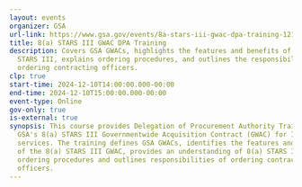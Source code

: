 ```yaml
---
layout: events
organizer: GSA
url-link: https://www.gsa.gov/events/8a-stars-iii-gwac-dpa-training-121024
title: 8(a) STARS III GWAC DPA Training
description: Covers GSA GWACs, highlights the features and benefits of 8(a)
  STARS III, explains ordering procedures, and outlines the responsibilities of
  ordering contracting officers.
clp: true
start-time: 2024-12-10T14:00:00.000-00:00
end-time: 2024-12-10T15:00:00.000-00:00
event-type: Online
gov-only: true
is-external: true
synopsis: This course provides Delegation of Procurement Authority Training for
  GSA's 8(a) STARS III Governmentwide Acquisition Contract (GWAC) for IT
  services. The training defines GSA GWACs, identifies the features and benefits
  of the 8(a) STARS III GWAC, provides an understanding of 8(a) STARS III
  ordering procedures and outlines responsibilities of ordering contracting
  officers.
---
```

